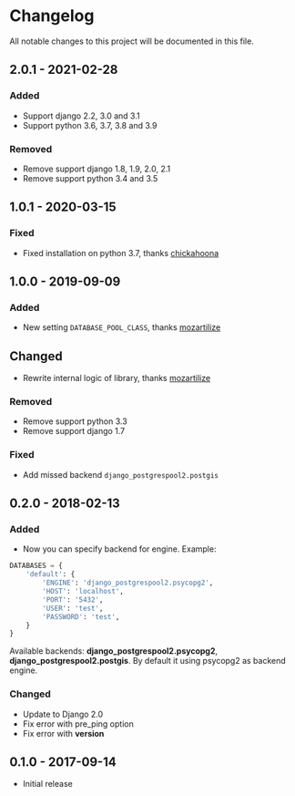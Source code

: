 # Changelog
All notable changes to this project will be documented in this file.
## 2.0.1 - 2021-02-28
### Added
- Support django 2.2, 3.0 and 3.1
- Support python 3.6, 3.7, 3.8 and 3.9
### Removed
- Remove support django 1.8, 1.9, 2.0, 2.1
- Remove support python 3.4 and 3.5

## 1.0.1 - 2020-03-15
### Fixed
- Fixed installation on python 3.7, thanks [chickahoona](https://github.com/lcd1232/django-postgrespool2/pull/16)

## 1.0.0 - 2019-09-09
### Added
- New setting `DATABASE_POOL_CLASS`, thanks [mozartilize](https://github.com/mozartilize)
## Changed
- Rewrite internal logic of library, thanks [mozartilize](https://github.com/mozartilize)
### Removed
- Remove support python 3.3
- Remove support django 1.7
### Fixed
- Add missed backend `django_postgrespool2.postgis`

## 0.2.0 - 2018-02-13
### Added
- Now you can specify backend for engine. Example:
```python
DATABASES = {
    'default': {
        'ENGINE': 'django_postgrespool2.psycopg2',
        'HOST': 'localhost',
        'PORT': '5432',
        'USER': 'test',
        'PASSWORD': 'test',
    }
}
```
 Available backends: **django_postgrespool2.psycopg2**, **django_postgrespool2.postgis**. By default it using psycopg2 as backend engine.
### Changed
- Update to Django 2.0
- Fix error with pre_ping option
- Fix error with __version__

## 0.1.0 - 2017-09-14
- Initial release
